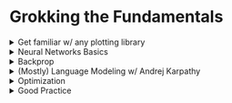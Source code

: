 # Grokking the Fundamentals

<details>

<summary>Get familiar w/ any plotting library</summary>

* I would recommend Plotly
  * If you're interested in Plotly, see [this](https://www.perfectlynormal.co.uk/blog-plotly-widgets) and play around for an hour or so while using Anki to memorize all the basics

</details>

<details>

<summary>Neural Networks Basics</summary>

* Videos
  * Watch up to (but not including) “backpropagation calculus” from 3Blue1Brown's Neural Networks [playlist](https://www.3blue1brown.com/topics/neural-networks)
  * **TODO:** add questions from Anki on basic neural net concepts&#x20;
* Revisit and complete the [coding page](coding.md) until the second stop.
* Practice
  * [How Does a Neural Network Really Work](https://www.kaggle.com/code/jhoward/how-does-a-neural-net-really-work)
  * [Linear Model and Neural Net From Scratch](https://www.kaggle.com/code/jhoward/linear-model-and-neural-net-from-scratch)
  * **How to practice** (relevant for all future Andrej Karpathy videos as well)
    * Run each cell and understand why it works. If you don't get it, ask GPT until you do. **Don't let your eyes glaze over and start skimming.**
      * Create a new cell that describes what the original cell does in comments. Include the basic functionality and hints for any particularly thorny implementation details as well as _why_.
      * Re-implement in your new cell&#x20;
    * Once you feel like you understand each cell, condense cells until each one represents a significant "chunk".&#x20;
      * Do the same process as above
    * Remove all hints and try to do the whole thing by yourself. At most, keep a bulleted list of all the high-level logical "chunks". &#x20;
    * Ideally, you want to now do the whole thing with new specifications (new dataset, slightly different architecture, etc).
  * (Recommended Bonus): go through the [fastbook version ](https://github.com/fastai/fastbook/blob/master/04\_mnist\_basics.ipynb)of this lesson. If you've already practiced extensively with the previous 2 notebooks, you can go through this relatively quickly and just understand each cell.&#x20;
* Revisit and complete the [last section of the coding page](coding.md#getting-better-with-tensors).

</details>

<details>

<summary>Backprop</summary>

* Watch either or both of Artem Kirsanov's [lovely explainer](https://youtu.be/SmZmBKc7Lrs) on backprop and 3B1B's [backpropagation calculus](https://www.3blue1brown.com/lessons/backpropagation-calculus) (definitely read through the text after watching the video; it helps a lot with clarification)
* Watch Andrej Karpathy's lecture on [neural networks](https://youtu.be/VMj-3S1tku0) (it's okay if some of the exact backprop stuff doesn't make complete sense quite yet)
  * For all Andrej Karpathy videos, make sure you read the descriptions. They usually have Colab notebooks to follow along in and questions + exercises.&#x20;
    * I would recommend either following along in the Colab notebook provided but pausing every so often to re-implement yourself or just following along and implementing in a separate Colab notebook. Also, always try to work on at least one of the exercises.&#x20;
* Progress check
  * Really, truly, genuinely understand that a neural net is basically just a function that is trying to fit some points in a space in a way that allows it to predict future points with as much accuracy as possible. Artem Kirsanov's video builds some good intuition for that.&#x20;
    * If you've taken a statistics class and remember looking at least-squares regression lines, just think of a neural network as a more complicated form of that.&#x20;
      * Now, if you'll recall things like underfitting/overfitting, being wary of extrapolation, using metrics and other graphs to evaluate fit, and the impact that outliers can have on the line, things will feel very familiar as you continue to watch Andrej Karpathy videos in future sections.
  * Understand this (from Neel Nanda): backprop is just the chain rule on multivariate functions.
  * By now you should have a solid grok on backprop. Find other resources if you don't.&#x20;

<!---->

* [Become a backprop ninja part 1](https://arena3-chapter0-fundamentals.streamlit.app/\[0.4]\_Backprop) :)
  * A lot might feel repetitive so skim if necessary. The last section is definitely worthwhile in it's entirety.&#x20;
  * Note: When I first went through ARENA, I didn't notice the colab notebooks at the top and was doing everything in my own Jupyter notebook. Definitely use the colab notebook provided for exercises to check your answers.&#x20;

</details>

<details>

<summary>(Mostly) Language Modeling w/ Andrej Karpathy </summary>

* **Meta-note**: do at least one of the recommended coding exercises that are in the descriptions of most videos. I didn't realize that they existed until I looked at the videos again while linking them here. I intend to take a day soon just to implement to work on as many as I can and link to the answers here (if this is still up when you read this, I probably haven't done them yet; contact me or open an issue about that to pressure me into doing so).
* [Language Modeling Part 1: Makemore](https://www.youtube.com/watch?v=PaCmpygFfXo)
  * Make sure you understand all of the Pytorch operations
  * Explain broadcasting
  * What is negative log-likelihood?
  * What is softmax?
  * What were the two different models trained in the video? What are the key differences? Why might you prefer the second over the first (even if they have near-identical results as of now)?
* [Language Modeling Part 2: MLP](https://youtu.be/TCH\_1BHY58I)
  * Why do you split into train/dev/test splits? Roughly what proportions are standard?
  * Why do you use minibatches? This video builds good intuition to what 3b1b mentions here: [https://youtu.be/Ilg3gGewQ5U?t=613](https://youtu.be/Ilg3gGewQ5U?t=613).
  * How do you find a good initial learning rate?
* [Language Modeling Part 3: MLP Internals](https://youtu.be/P6sfmUTpUmc)
  * Explain Kaiming init.&#x20;
    * Why do you even want to use it?&#x20;
    * How do you do it?
    * Why was it a breakthrough?
  * Repeat the above for batchnorm.
  * Take note of the different visualizations. What is each of them supposed to tell you? What do they look like when things are good? What do they look like when things are broken?
    * Make sure you can reproduce the visualizations using whatever plotting library you've learned.&#x20;
* [Become a backprop ninja part 2](https://youtu.be/q8SA3rM6ckI) :).
  * Do your best. I think it really helps build intuition for how gradients "flow" through a neural net.
* [Language Modeling Part 4: Wavenet](https://youtu.be/t3YJ5hKiMQ0)
* You'll notice that there are still a couple of videos left in Andrej's course. That's not a mistake! We'll get back them later.

</details>

<details>

<summary>Optimization</summary>

**Note:** This looks like a good resource but I haven't used it yet so I can't offer any comments.

[https://arena3-chapter0-fundamentals.streamlit.app/%5B0.3%5D\_Optimization](https://arena3-chapter0-fundamentals.streamlit.app/\[0.3]\_Optimization)

**TODO:** Evaluate the chapter and see if there are any articles, GPT threads, questions, etc you want to add.

</details>

<details>

<summary> Good Practice</summary>

**Note:** These look like good resources but I haven't used it yet so I can't offer any comments.

[https://arena3-chapter0-fundamentals.streamlit.app/%5B0.1%5D\_Ray\_Tracing](https://arena3-chapter0-fundamentals.streamlit.app/\[0.1]\_Ray\_Tracing)

[https://arena3-chapter0-fundamentals.streamlit.app/%5B0.2%5D\_CNNs\_&\_ResNets](https://arena3-chapter0-fundamentals.streamlit.app/\[0.2]\_CNNs\_&\_ResNets)

[https://arena3-chapter0-fundamentals.streamlit.app/%5B0.5%5D\_VAEs\_&\_GANs](https://arena3-chapter0-fundamentals.streamlit.app/\[0.5]\_VAEs\_&\_GANs)

</details>

